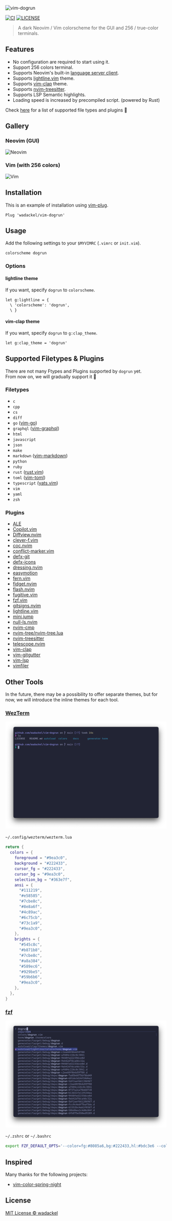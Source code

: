 ![vim-dogrun](./docs/images/repo-banner.png)

[![CI](https://img.shields.io/github/actions/workflow/status/wadackel/vim-dogrun/ci.yml?branch=main&style=flat-square)](https://github.com/wadackel/vim-dogrun/actions)
[![LICENSE](https://img.shields.io/github/license/wadackel/vim-dogrun?style=flat-square)](./LICENSE)

> A dark Neovim / Vim colorscheme for the GUI and 256 / true-color terminals.

## Features

- No configuration are required to start using it.
- Support 256 colors terminal.
- Supports Neovim's built-in [language server client](https://neovim.io/doc/user/lsp.html).
- Supports [lightline.vim](https://github.com/itchyny/lightline.vim) theme.
- Supports [vim-clap](https://github.com/liuchengxu/vim-clap) theme.
- Supports [nvim-treesitter](https://github.com/nvim-treesitter/nvim-treesitter).
- Supports LSP Semantic highlights.
- Loading speed is increased by precompiled script. (powered by Rust)

Check [here](#supported-filetypes--plugins) for a list of supported file types and plugins :muscle:

## Gallery

### Neovim (GUI)

![Neovim](./docs/images/neovim.png)

### Vim (with 256 colors)

![Vim](./docs/images/vim.png)

## Installation

This is an example of installation using [vim-plug](https://github.com/junegunn/vim-plug).

```vim
Plug 'wadackel/vim-dogrun'
```

## Usage

Add the following settings to your `$MYVIMRC` (`.vimrc` or `init.vim`).

```vim
colorscheme dogrun
```

### Options

#### lightline theme

If you want, specify `dogrun` to `colorscheme`.

```vim
let g:lightline = {
  \ 'colorscheme': 'dogrun',
  \ }
```

#### vim-clap theme

If you want, specify `dogrun` to `g:clap_theme`.

```vim
let g:clap_theme = 'dogrun'
```

## Supported Filetypes & Plugins

There are not many Ftypes and Plugins supported by `dogrun` yet.  
From now on, we will gradually support it :dog:

### Filetypes

- `c`
- `cpp`
- `cs`
- `diff`
- `go` ([vim-go](https://github.com/fatih/vim-go))
- `graphql` ([vim-graphql](https://github.com/jparise/vim-graphql))
- `html`
- `javascript`
- `json`
- `make`
- `markdown` ([vim-markdown](https://github.com/tpope/vim-markdown))
- `python`
- `ruby`
- `rust` ([rust.vim](https://github.com/rust-lang/rust.vim))
- `toml` ([vim-toml](https://github.com/cespare/vim-toml))
- `typescript` ([yats.vim](https://github.com/HerringtonDarkholme/yats.vim))
- `vim`
- `yaml`
- `zsh`

### Plugins

- [ALE](https://github.com/dense-analysis/ale)
- [Copilot.vim](https://github.com/github/copilot.vim)
- [Diffview.nvim](https://github.com/sindrets/diffview.nvim)
- [clever-f.vim](https://github.com/rhysd/clever-f.vim)
- [coc.nvim](https://github.com/neoclide/coc.nvim)
- [conflict-marker.vim](https://github.com/rhysd/conflict-marker.vim)
- [defx-git](https://github.com/kristijanhusak/defx-git)
- [defx-icons](https://github.com/kristijanhusak/defx-icons)
- [dressing.nvim](https://github.com/stevearc/dressing.nvim)
- [easymotion](https://github.com/easymotion/vim-easymotion)
- [fern.vim](https://github.com/lambdalisue/fern.vim)
- [fidget.nvim](https://github.com/j-hui/fidget.nvim)
- [flash.nvim](https://github.com/folke/flash.nvim)
- [fugitive.vim](https://github.com/tpope/vim-fugitive)
- [fzf.vim](https://github.com/junegunn/fzf.vim)
- [gitsigns.nvim](https://github.com/lewis6991/gitsigns.nvim)
- [lightline.vim](https://github.com/itchyny/lightline.vim)
- [mini.jump](https://github.com/echasnovski/mini.jump)
- [null-ls.nvim](https://github.com/jose-elias-alvarez/null-ls.nvim)
- [nvim-cmp](https://github.com/hrsh7th/nvim-cmp)
- [nvim-tree/nvim-tree.lua](https://github.com/nvim-tree/nvim-tree.lua)
- [nvim-treesitter](https://github.com/nvim-treesitter/nvim-treesitter)
- [telescope.nvim](https://github.com/nvim-telescope/telescope.nvim)
- [vim-clap](https://github.com/liuchengxu/vim-clap)
- [vim-gitgutter](https://github.com/airblade/vim-gitgutter)
- [vim-lsp](https://github.com/prabirshrestha/vim-lsp)
- [vimfiler](https://github.com/Shougo/vimfiler.vim)

## Other Tools

In the future, there may be a possibility to offer separate themes, but for now, we will introduce the inline themes for each tool.

### [WezTerm](https://github.com/wez/wezterm)

![WezTerm](./docs/images/wezterm.png)

`~/.config/wezterm/wezterm.lua`

```lua
return {
  colors = {
    foreground = "#9ea3c0",
    background = "#222433",
    cursor_fg = "#222433",
    cursor_bg = "#9ea3c0",
    selection_bg = "#363e7f",
    ansi = {
      "#111219",
      "#e58585",
      "#7cbe8c",
      "#8e8a6f",
      "#4c89ac",
      "#6c75cb",
      "#73c1a9",
      "#9ea3c0",
    },
    brights = {
      "#545c8c",
      "#b871b8",
      "#7cbe8c",
      "#a8a384",
      "#589ec6",
      "#929be5",
      "#59b6b6",
      "#9ea3c0",
    },
  },
}
```

### [fzf](https://github.com/junegunn/fzf)

![fzf](./docs/images/fzf.png)

`~/.zshrc` or `~/.bashrc`

```bash
export FZF_DEFAULT_OPTS='--color=fg:#8085a6,bg:#222433,hl:#bdc3e6 --color=fg+:#8085a6,bg+:#363e7f,hl+:#bdc3e6 --color=info:#929be5,prompt:#545c8c,pointer:#ff79c6 --color=marker:#b871b8,spinner:#73c1a9,header:#545c8c,border:#545c8c,gutter:-1'
```

## Inspired

Many thanks for the following projects:

- [vim-color-spring-night](https://github.com/rhysd/vim-color-spring-night)

## License

[MIT License © wadackel](./LICENSE)
